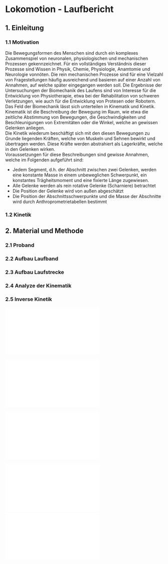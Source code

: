 # Lokomotion - Laufbericht
## 1. Einleitung
### 1.1 Motivation
Die Bewegungsformen des Menschen sind durch ein komplexes Zusammenspiel von neuronalen, physiologischen und mechanischen Prozessen gekennzeichnet. Für ein vollständiges Verständnis dieser Prozesse sind Wissen in Physik, Chemie, Physiologie, Anamtomie und Neurologie vonnöten. Die rein mechanischen Prozesse sind für eine Vielzahl von Fragestellungen häufig ausreichend und basieren auf einer Anzahl von Annahmen, auf welche später eingegangen werden soll. 
Die Ergebnisse der Untersuchungen der Biomechanik des Laufens sind von Interesse für die Entwicklung von Physiotherapie, etwa bei der Rehabilitation von schweren Verletzungen, wie auch für die Entwicklung von Protesen oder Robotern.
Das Feld der Biomechanik lässt sich unterteilen in Kinematik und Kinetik.  
Kinematik ist die Beschreibung der Bewegung im Raum, wie etwa die zeitliche Abstimmung von Bewegungen, die Geschwindigkeiten und Beschleunigungen von Extremitäten oder die Winkel, welche an gewissen Gelenken anliegen.  
Die Kinetik wiederum beschäftigt sich mit den diesen Bewegungen zu Grunde liegenden Kräften, welche von Muskeln und Sehnen bewirkt und übertragen werden. Diese Kräfte werden abstrahiert als Lagerkräfte, welche in den Gelenken wirken.   
Voraussetzungen für diese Beschreibungen sind gewisse Annahmen, welche im Folgenden aufgeführt sind:
 
* Jedem Segment, d.h. der Abschnitt zwischen zwei Gelenken, werden eine konstante Masse in einem unbeweglichen Schwerpunkt, ein konstantes Trägheitsmoment und eine fixierte Länge zugewiesen.
* Alle Gelenke werden als rein rotative Gelenke (Scharniere) betrachtet
* Die Position der Gelenke wird von außen abgeschätzt
* Die Position der Abschnittsschwerpunkte und die Masse der Abschnitte wird durch Anthroprometrietabellen bestimmt


### 1.2 Kinetik

## 2. Material und Methode
### 2.1 Proband
### 2.2 Aufbau Laufband
### 2.3 Aufbau Laufstrecke
### 2.4 Analyze der Kinematik
### 2.5 Inverse Kinetik

![Image](../results/felix/Inverse_dyn_schnell2.pdf)

![Image](../results/felix/Koerperachse_Vergleich.pdf)

![Image](../results/felix/stickplot_1kmh.pdf)

![Image](../results/felix/stickplot_3kmh.pdf)
![Image](../results/felix/Armbewegung_Vergleich.pdf)
